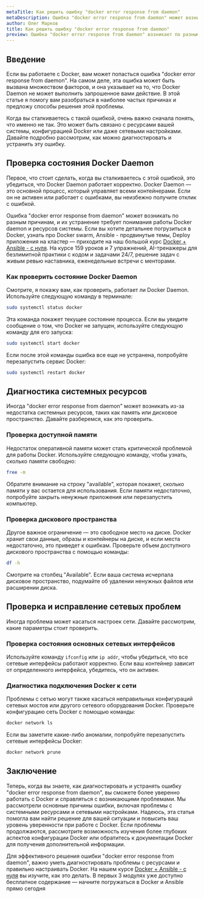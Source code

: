 ```yaml
---
metaTitle: Как решить ошибку "docker error response from daemon"
metaDescription: Ошибка "docker error response from daemon" может возникнуть по разным причинам - от нехватки ресурсов до проблем с сетевыми подключениями. В этой статье мы рассмотрим основные методы ее решения, включая диагностику и устранение неполадок на уровне Docker, а также проверку системных лимитов.
author: Олег Марков
title: Как решить ошибку "docker error response from daemon"
preview: Ошибка "docker error response from daemon" возникает по разным причинам - от нехватки ресурсов до проблем с сетевыми подключениями. В этой статье рассмотрим основные методы ее решения.
---
```


## Введение

Если вы работаете с Docker, вам может попасться ошибка "docker error response from daemon". На самом деле, эта ошибка может быть вызвана множеством факторов, и она указывает на то, что Docker Daemon не может выполнить запрошенное вами действие. В этой статье я помогу вам разобраться в наиболее частых причинах и предложу способы решения этой проблемы.

Когда вы сталкиваетесь с такой ошибкой, очень важно сначала понять, что именно не так. Это может быть связано с ресурсами вашей системы, конфигурацией Docker или даже сетевыми настройками. Давайте подробно рассмотрим, как можно диагностировать и устранить эту ошибку.

## Проверка состояния Docker Daemon

Первое, что стоит сделать, когда вы сталкиваетесь с этой ошибкой, это убедиться, что Docker Daemon работает корректно. Docker Daemon — это основной процесс, который управляет всеми контейнерами. Если он не активен или работает с ошибками, вы неизбежно получите отклик с ошибкой.

Ошибка "docker error response from daemon" может возникать по разным причинам, и их устранение требует понимания работы Docker daemon и ресурсов системы. Если вы хотите детальнее погрузиться в Docker, узнать про Docker swarm, Ansible - продвинутые темы, Deploy приложения на кластер — приходите на наш большой курс [Docker + Ansible - с нуля](https://purpleschool.ru/course/docker). На курсе 159 уроков и 7 упражнений, AI-тренажеры для безлимитной практики с кодом и задачами 24/7, решение задач с живым ревью наставника, еженедельные встречи с менторами.

### Как проверить состояние Docker Daemon

Смотрите, я покажу вам, как проверить, работает ли Docker Daemon. Используйте следующую команду в терминале:

```bash
sudo systemctl status docker
```

Эта команда покажет текущее состояние процесса. Если вы увидите сообщение о том, что Docker не запущен, используйте следующую команду для его запуска:

```bash
sudo systemctl start docker
```

Если после этой команды ошибка все еще не устранена, попробуйте перезапустить сервис Docker:

```bash
sudo systemctl restart docker
```

## Диагностика системных ресурсов

Иногда "docker error response from daemon" может возникать из-за недостатка системных ресурсов, таких как память или дисковое пространство. Давайте разберемся, как это проверить.

### Проверка доступной памяти

Недостаток оперативной памяти может стать критической проблемой для работы Docker. Используйте следующую команду, чтобы узнать, сколько памяти свободно:

```bash
free -m
```

Обратите внимание на строку "available", которая покажет, сколько памяти у вас остается для использования. Если памяти недостаточно, попробуйте закрыть ненужные приложения или перезапустить компьютер.

### Проверка дискового пространства

Другое важное ограничение — это свободное место на диске. Docker хранит свои данные, образы и контейнеры на диске, и если места недостаточно, это приведет к ошибкам. Проверьте объем доступного дискового пространства с помощью команды:

```bash
df -h
```

Смотрите на столбец "Available". Если ваша система исчерпала дисковое пространство, подумайте об удалении ненужных файлов или расширении диска.

## Проверка и исправление сетевых проблем

Иногда проблема может касаться настроек сети. Давайте рассмотрим, какие параметры стоит проверить.

### Проверка состояния основных сетевых интерфейсов

Используйте команду `ifconfig` или `ip addr`, чтобы убедиться, что все сетевые интерфейсы работают корректно. Если ваш контейнер зависит от определенного интерфейса, убедитесь, что он активен.

### Диагностика подключения Docker к сети

Проблемы с сетью могут также касаться неправильных конфигураций сетевых мостов или другого сетевого оборудования Docker. Проверьте конфигурацию сеть Docker с помощью команды:

```bash
docker network ls
```

Если вы заметите какие-либо аномалии, попробуйте перезапустить сетевые интерфейсы Docker:

```bash
docker network prune
```

## Заключение

Теперь, когда вы знаете, как диагностировать и устранять ошибку "docker error response from daemon", вы сможете более уверенно работать с Docker и справляться с возникающими проблемами. Мы рассмотрели основные причины ошибки, включая проблемы с системными ресурсами и сетевыми настройками. Надеюсь, эта статья помогла вам найти решение для вашей ситуации и повысить ваш уровень уверенности при работе с Docker. Если проблемы продолжаются, рассмотрите возможность изучения более глубоких аспектов конфигурации Docker или обратитесь к документации Docker для получения дополнительной информации.

Для эффективного решения ошибки "docker error response from daemon", важно уметь диагностировать проблемы с ресурсами и правильно настраивать Docker. На нашем курсе [Docker + Ansible - с нуля](https://purpleschool.ru/course/docker) вы изучите, как это делать. В первых 3 модулях уже доступно бесплатное содержание — начните погружаться в Docker и Ansible прямо сегодня
